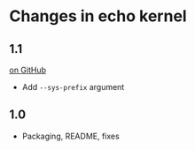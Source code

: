 # Changes in echo kernel

<!-- <START NEW CHANGELOG ENTRY> -->

## 1.1

[on
GitHub](https://github.com/jupyter/jupyter_core/releases/tag/1.1)

- Add ``--sys-prefix`` argument

<!-- <END NEW CHANGELOG ENTRY> -->

## 1.0

- Packaging, README, fixes
